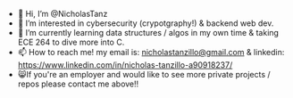 - 👋 Hi, I’m @NicholasTanz 
- 👀 I’m interested in cybersecurity (crypotgraphy!) & backend web dev. 
- 🌱 I’m currently learning data structures / algos in my own time & taking ECE 264 to dive more into C.
- 📫 How to reach me! my email is: nicholastanzillo@gmail.com & linkedin: https://www.linkedin.com/in/nicholas-tanzillo-a90918237/
- 😸If you're an employer and would like to see more private projects / repos please contact me above!! 
<!---
NicholasTanz/NicholasTanz is a ✨ special ✨ repository because its `README.md` (this file) appears on your GitHub profile.
You can click the Preview link to take a look at your changes.🌅 If you are an employer and would like to see some more private projects / repo's please contact me above! 😸
--->
